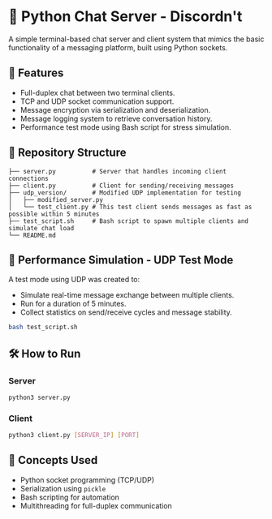 # 💬 Python Chat Server - Discordn't

A simple terminal-based chat server and client system that mimics the basic functionality of a messaging platform, built using Python sockets.

## 🚀 Features

- Full-duplex chat between two terminal clients.
- TCP and UDP socket communication support.
- Message encryption via serialization and deserialization.
- Message logging system to retrieve conversation history.
- Performance test mode using Bash script for stress simulation.

## 📂 Repository Structure

```
├── server.py          # Server that handles incoming client connections
├── client.py          # Client for sending/receiving messages
├── udp_version/       # Modified UDP implementation for testing
│   ├── modified_server.py
│   └── test_client.py # This test client sends messages as fast as possible within 5 minutes
├── test_script.sh     # Bash script to spawn multiple clients and simulate chat load
└── README.md
```

## 🧪 Performance Simulation - UDP Test Mode

A test mode using UDP was created to:
- Simulate real-time message exchange between multiple clients.
- Run for a duration of 5 minutes.
- Collect statistics on send/receive cycles and message stability.

```bash
bash test_script.sh
```

## 🛠 How to Run

### Server
```bash
python3 server.py
```

### Client
```bash
python3 client.py [SERVER_IP] [PORT]
```

## 🧠 Concepts Used

- Python socket programming (TCP/UDP)
- Serialization using `pickle`
- Bash scripting for automation
- Multithreading for full-duplex communication
